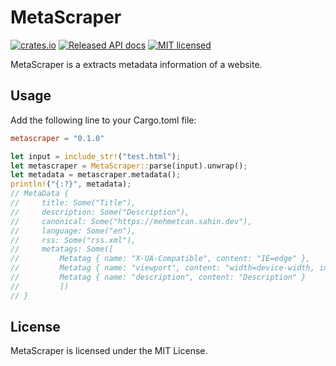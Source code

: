 # MetaScraper
[![crates.io](https://img.shields.io/crates/v/metascraper.svg)](https://crates.io/crates/metascraper)
[![Released API docs](https://docs.rs/metascraper/badge.svg)](https://docs.rs/metascraper)
[![MIT licensed](https://img.shields.io/badge/license-MIT-blue.svg)](./LICENSE)


MetaScraper is a extracts metadata information of a website.

## Usage

Add the following line to your Cargo.toml file:

```toml
metascraper = "0.1.0"
```

```rust
let input = include_str!("test.html");
let metascraper = MetaScraper::parse(input).unwrap();
let metadata = metascraper.metadata();
println!("{:?}", metadata);
// MetaData {
//     title: Some("Title"),
//     description: Some("Description"),
//     canonical: Some("https://mehmetcan.sahin.dev"),
//     language: Some("en"),
//     rss: Some("rss.xml"),
//     metatags: Some([
//         Metatag { name: "X-UA-Compatible", content: "IE=edge" },
//         Metatag { name: "viewport", content: "width=device-width, initial-scale=1.0" },
//         Metatag { name: "description", content: "Description" }
//         ])
// }
```

## License

MetaScraper is licensed under the MIT License.
